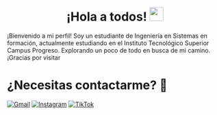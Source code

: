 <h1 align="center">¡Hola a todos! <img
src="https://github.com/blackcater/blackcater/raw/main/images/Hi.gif" height="32" /></h1>

¡Bienvenido a mi perfil! Soy un estudiante de Ingeniería en Sistemas en formación, actualmente estudiando en el Instituto Tecnológico Superior Campus Progreso. Explorando un poco de todo en busca de mi camino. ¡Gracias por visitar

# ¿Necesitas contactarme? 🔎
[![Gmail](https://img.shields.io/badge/Gmail-D14836?style=for-the-badge&logo=gmail&logoColor=white)](mailto:cesarcruzcanul210203@gmail.com)
[![Instagram](https://img.shields.io/badge/Instagram-%23E4405F.svg?style=for-the-badge&logo=Instagram&logoColor=white)](https://www.instagram.com/uriel89_?igsh=cGdwN244NHh3aXJv)
[![TikTok](https://img.shields.io/badge/TikTok-%23000000.svg?style=for-the-badge&logo=TikTok&logoColor=white)](https://www.tiktok.com/@alejoletters)

